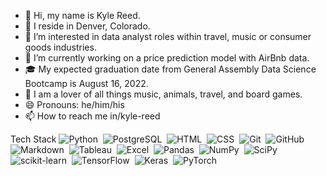 - 👋 Hi, my name is Kyle Reed.
- 📍 I reside in Denver, Colorado.
- 👀 I’m interested in data analyst roles within travel, music or consumer goods industries.
- 🌱 I’m currently working on a price prediction model with AirBnb data.
- 🎓 My expected graduation date from General Assembly Data Science Bootcamp is August 16, 2022.
- 💚 I am a lover of all things music, animals, travel, and board games.
- 😄 Pronouns: he/him/his
- 📫 How to reach me in/kyle-reed


Tech Stack
![Python](https://img.shields.io/badge/Python-05122A?style=flat&logo=python)&nbsp;
![PostgreSQL](https://img.shields.io/badge/PostgreSQL-05122A?style=flat&logo=postgresql)&nbsp;
![HTML](https://img.shields.io/badge/HTML-05122A?style=flat&logo=HTML5)&nbsp;
![CSS](https://img.shields.io/badge/CSS-05122A?style=flat&logo=CSS3&logoColor=1572B6)&nbsp;
![Git](https://img.shields.io/badge/Git-05122A?style=flat&logo=git)&nbsp;
![GitHub](https://img.shields.io/badge/GitHub-05122A?style=flat&logo=github)&nbsp;
![Markdown](https://img.shields.io/badge/Markdown-05122A?style=flat&logo=markdown)&nbsp;
![Tableau](https://img.shields.io/badge/Tableau-05122A?style=flat&logo=Tableau)&nbsp;
![Excel](https://img.shields.io/badge/Microsoft_Excel-05122A?style=flat&logo=microsoft-excel&logoColor=217346)&nbsp;
![Pandas](https://img.shields.io/badge/Pandas-05122A?style=flat&logo=pandas)&nbsp;
![NumPy](https://img.shields.io/badge/NumPy-05122A?style=flat&logo=numpy)&nbsp;
![SciPy](https://img.shields.io/badge/SciPy-05122A?style=flat&logo=scipy)&nbsp;
![scikit-learn](https://img.shields.io/badge/scikit--learn-05122A?style=flat&logo=scikit-learn)&nbsp;
![TensorFlow](https://img.shields.io/badge/TensorFlow-05122A?style=flat&logo=TensorFlow)&nbsp;
![Keras](https://img.shields.io/badge/Keras-05122A?style=flat&logo=Keras&logoColor=E60000)&nbsp;
![PyTorch](https://img.shields.io/badge/PyTorch-05122A?style=flat&logo=PyTorch)&nbsp;
<!--
**kreedyle/kreedyle** is a ✨ _special_ ✨ repository because its `README.md` (this file) appears on your GitHub profile.
